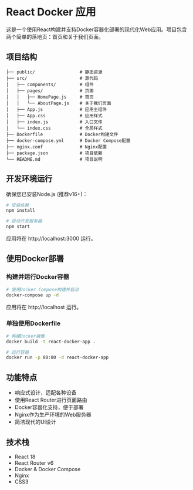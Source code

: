 # React Docker 应用

这是一个使用React构建并支持Docker容器化部署的现代化Web应用。项目包含两个简单的落地页：首页和关于我们页面。

## 项目结构

```
├── public/                 # 静态资源
├── src/                    # 源代码
│   ├── components/         # 组件
│   ├── pages/              # 页面
│   │   ├── HomePage.js     # 首页
│   │   └── AboutPage.js    # 关于我们页面
│   ├── App.js              # 应用主组件
│   ├── App.css             # 应用样式
│   ├── index.js            # 入口文件
│   └── index.css           # 全局样式
├── Dockerfile              # Docker构建文件
├── docker-compose.yml      # Docker Compose配置
├── nginx.conf              # Nginx配置
├── package.json            # 项目依赖
└── README.md               # 项目说明
```

## 开发环境运行

确保您已安装Node.js (推荐v16+)：

```bash
# 安装依赖
npm install

# 启动开发服务器
npm start
```

应用将在 http://localhost:3000 运行。

## 使用Docker部署

### 构建并运行Docker容器

```bash
# 使用Docker Compose构建并启动
docker-compose up -d
```

应用将在 http://localhost 运行。

### 单独使用Dockerfile

```bash
# 构建Docker镜像
docker build -t react-docker-app .

# 运行容器
docker run -p 80:80 -d react-docker-app
```

## 功能特点

- 响应式设计，适配各种设备
- 使用React Router进行页面路由
- Docker容器化支持，便于部署
- Nginx作为生产环境的Web服务器
- 简洁现代的UI设计

## 技术栈

- React 18
- React Router v6
- Docker & Docker Compose
- Nginx
- CSS3
